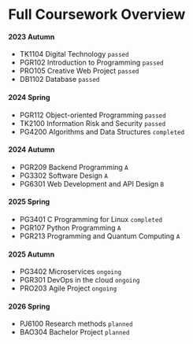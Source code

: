 # Full Coursework Overview

#### 2023 Autumn
- TK1104 Digital Technology `passed`
- PGR102 Introduction to Programming  `passed`
- PRO105 Creative Web Project `passed`
- DB1102 Database `passed`

#### 2024 Spring
- PGR112 Object-oriented Programming `passed`
- TK2100 Information Risk and Security `passed`
- PG4200 Algorithms and Data Structures `completed`

#### 2024 Autumn
- PGR209 Backend Programming `A`
- PG3302 Software Design `A`
- PG6301 Web Development and API Design `B`

#### 2025 Spring
- PG3401 C Programming for Linux `completed`
- PGR107 Python Programming `A`
- PGR213 Programming and Quantum Computing `A`

#### 2025 Autumn
- PG3402 Microservices `ongoing`
- PGR301 DevOps in the cloud `ongoing`
- PRO203 Agile Project `ongoing`

#### 2026 Spring
- PJ6100 Research methods `planned`
- BAO304 Bachelor Project `planned`
